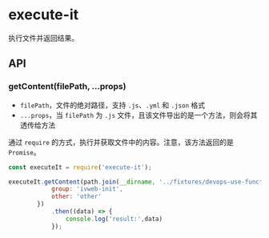 # execute-it

执行文件并返回结果。

## API

### getContent(filePath, ...props)

- `filePath`，文件的绝对路径，支持 `.js`、`.yml` 和 `.json` 格式
- `...props`，当 `filePath` 为 `.js` 文件，且该文件导出的是一个方法，则会将其透传给方法

通过 `require` 的方式，执行并获取文件中的内容。注意，该方法返回的是 `Promise`。

```javascript
const executeIt = require('execute-it');

executeIt.getContent(path.join(__dirname, '../fixtures/devops-use-function.js'), {
            group: 'ivweb-init',
            other: 'other'
        })
            .then((data) => {
                console.log('result:',data)
            });
```